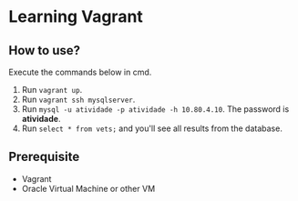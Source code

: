 # Learning Vagrant

## How to use?
Execute the commands below in cmd.

1. Run
```vagrant up```.
2. Run ```vagrant ssh mysqlserver```.
3. Run ```mysql -u atividade -p atividade -h 10.80.4.10```. The password is **atividade**.
4. Run ```select * from vets;``` and you'll see all results from the database.
## Prerequisite
- Vagrant
- Oracle Virtual Machine or other VM